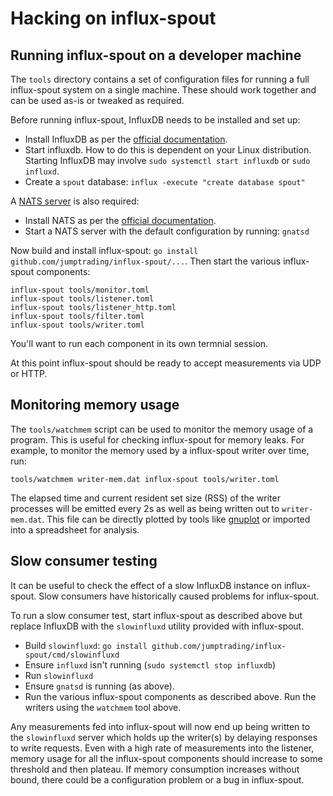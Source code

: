 # Hacking on influx-spout

## Running influx-spout on a developer machine

The `tools` directory contains a set of configuration files for
running a full influx-spout system on a single machine. These should
work together and can be used as-is or tweaked as required.

Before running influx-spout, InfluxDB needs to be installed and set up:

* Install InfluxDB as per the [official documentation](https://docs.influxdata.com/influxdb/latest/introduction/installation).
* Start influxdb. How to do this is dependent on your Linux
  distribution. Starting InfluxDB may involve `sudo systemctl start
  influxdb` or `sudo influxd`.
* Create a `spout` database: `influx -execute "create database spout"`

A [NATS server](https://nats.io/) is also required:

* Install NATS as per the [official documentation](https://nats.io/documentation/tutorials/gnatsd-install/).
* Start a NATS server with the default configuration by running: `gnatsd`

Now build and install influx-spout: `go install
github.com/jumptrading/influx-spout/...`. Then start the various
influx-spout components:

```
influx-spout tools/monitor.toml
influx-spout tools/listener.toml
influx-spout tools/listener_http.toml
influx-spout tools/filter.toml
influx-spout tools/writer.toml
```

You'll want to run each component in its own termnial session.

At this point influx-spout should be ready to accept measurements via
UDP or HTTP.

## Monitoring memory usage

The `tools/watchmem` script can be used to monitor the memory usage of
a program. This is useful for checking influx-spout for memory
leaks. For example, to monitor the memory used by a influx-spout
writer over time, run:

```
tools/watchmem writer-mem.dat influx-spout tools/writer.toml
```

The elapsed time and current resident set size (RSS) of the writer
processes will be emitted every 2s as well as being written out to
`writer-mem.dat`. This file can be directly plotted by tools like
[gnuplot](http://gnuplot.info/) or imported into a spreadsheet for
analysis.

## Slow consumer testing

It can be useful to check the effect of a slow InfluxDB instance on
influx-spout. Slow consumers have historically caused problems for
influx-spout.

To run a slow consumer test, start influx-spout as described above but
replace InfluxDB with the `slowinfluxd` utility provided with
influx-spout.

* Build `slowinfluxd`: `go install github.com/jumptrading/influx-spout/cmd/slowinfluxd`
* Ensure `influxd` isn't running (`sudo systemctl stop influxdb`)
* Run `slowinfluxd`
* Ensure `gnatsd` is running (as above).
* Run the various influx-spout components as described above. Run the
  writers using the `watchmem` tool above.

Any measurements fed into influx-spout will now end up being written
to the `slowinfluxd` server which holds up the writer(s) by delaying
responses to write requests. Even with a high rate of measurements
into the listener, memory usage for all the influx-spout components
should increase to some threshold and then plateau. If memory
consumption increases without bound, there could be a configuration
problem or a bug in influx-spout.

